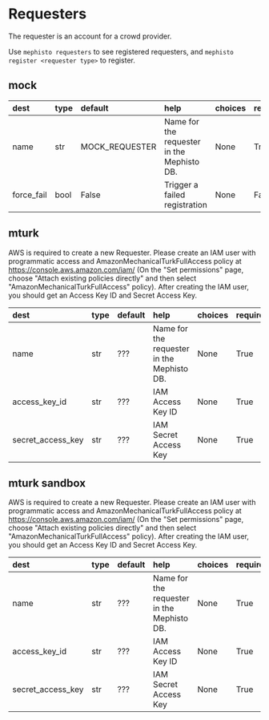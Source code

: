 # Requesters


The requester is an account for a crowd provider.

Use `mephisto requesters` to see registered requesters, and `mephisto register <requester type>` to register.     
## mock


  

|dest|type|default|help|choices|required|
| :--- | :--- | :--- | :--- | :--- | :--- |
|name|str|MOCK_REQUESTER|Name for the requester in the Mephisto DB.|None|True|
|force_fail|bool|False|Trigger a failed registration|None|False|

## mturk


AWS is required to create a new Requester. Please create an IAM user with programmatic access and AmazonMechanicalTurkFullAccess policy at https://console.aws.amazon.com/iam/ (On the "Set permissions" page, choose "Attach existing policies directly" and then select "AmazonMechanicalTurkFullAccess" policy). After creating the IAM user, you should get an Access Key ID and Secret Access Key.  

|dest|type|default|help|choices|required|
| :--- | :--- | :--- | :--- | :--- | :--- |
|name|str|???|Name for the requester in the Mephisto DB.|None|True|
|access_key_id|str|???|IAM Access Key ID|None|True|
|secret_access_key|str|???|IAM Secret Access Key|None|True|

## mturk sandbox


AWS is required to create a new Requester. Please create an IAM user with programmatic access and AmazonMechanicalTurkFullAccess policy at https://console.aws.amazon.com/iam/ (On the "Set permissions" page, choose "Attach existing policies directly" and then select "AmazonMechanicalTurkFullAccess" policy). After creating the IAM user, you should get an Access Key ID and Secret Access Key.  

|dest|type|default|help|choices|required|
| :--- | :--- | :--- | :--- | :--- | :--- |
|name|str|???|Name for the requester in the Mephisto DB.|None|True|
|access_key_id|str|???|IAM Access Key ID|None|True|
|secret_access_key|str|???|IAM Secret Access Key|None|True|

